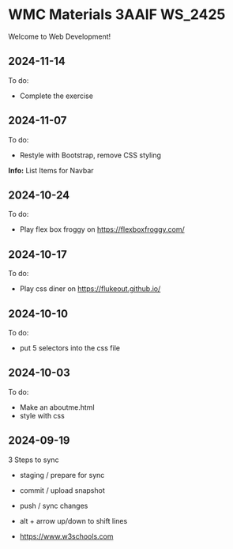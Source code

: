   # WMC Materials 3AAIF WS_2425

Welcome to Web Development!

 ## 2024-11-14
 To do:
  - Complete the exercise 

 ## 2024-11-07
To do:
 - Restyle with Bootstrap, remove CSS styling

 __Info:__ List Items for Navbar

 ## 2024-10-24
 To do:
 - Play flex box froggy on https://flexboxfroggy.com/

 ## 2024-10-17
 To do:

 - Play css diner on https://flukeout.github.io/

 ## 2024-10-10
 To do:

 - put 5 selectors into the css file

 ## 2024-10-03
 To do:

 - Make an aboutme.html
 - style with css

## 2024-09-19
 3 Steps to sync

 - staging  / prepare for sync
 - commit   / upload snapshot
 - push     / sync changes
 - alt + arrow up/down to shift lines

 - https://www.w3schools.com
